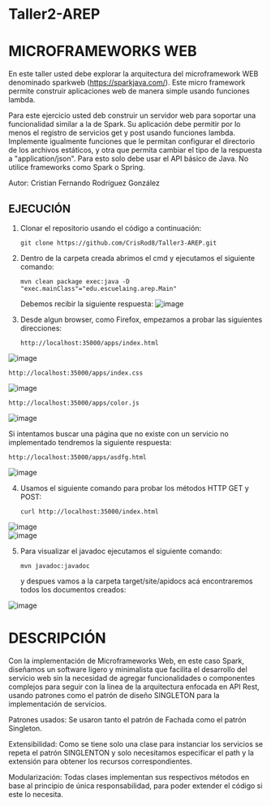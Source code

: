 # Taller2-AREP

# MICROFRAMEWORKS WEB

En este taller usted debe explorar la arquitectura del microframework WEB denominado sparkweb (https://sparkjava.com/). Este micro framework permite construir aplicaciones web de manera simple usando funciones lambda.

Para este ejercicio usted deb construir un  servidor web para soportar una funcionalidad similar a la de Spark. Su aplicación debe permitir por lo menos el registro de servicios get y post usando funciones lambda.  
Implemente igualmente funciones que le permitan configurar el directorio de los archivos estáticos, y otra que permita cambiar el tipo de la respuesta a "application/json". Para esto solo debe usar el API básico de Java. No utilice frameworks como Spark o Spring.  

Autor: Cristian Fernando Rodríguez González  

## EJECUCIÓN 
1. Clonar el repositorio usando el código a continuación:
   ```
   git clone https://github.com/CrisRod8/Taller3-AREP.git
   ```
2. Dentro de la carpeta creada abrimos el cmd y ejecutamos el siguiente comando:
   ```
   mvn clean package exec:java -D "exec.mainClass"="edu.escuelaing.arep.Main"
   ```

   Debemos recibir la siguiente respuesta:
  ![image](https://github.com/CrisRod8/Taller3-AREP/assets/111186898/482137ed-1c05-4e40-9310-77b3e6658743)  
  
3. Desde algun browser, como Firefox, empezamos a probar las siguientes direcciones:
   ```
   http://localhost:35000/apps/index.html
   ``` 
  ![image](https://github.com/CrisRod8/Taller2-AREP/assets/111186898/6287bc3f-a68b-4a13-b11f-4ce846b5dcfe)  

   ```
   http://localhost:35000/apps/index.css
   ```
  ![image](https://github.com/CrisRod8/Taller2-AREP/assets/111186898/4b8ef3c7-2c4f-4b33-aa94-825a12e9f058)  

   ```
   http://localhost:35000/apps/color.js
   ```
  ![image](https://github.com/CrisRod8/Taller2-AREP/assets/111186898/e2bc3cb3-c446-4651-97a2-5b679ab97c46)  

  Si intentamos buscar una página que no existe con un servicio no implementado tendremos la siguiente respuesta:  
   ```
   http://localhost:35000/apps/asdfg.html
   ```
  ![image](https://github.com/CrisRod8/Taller2-AREP/assets/111186898/01336341-f523-4136-803a-f72d49775d34)  

4. Usamos el siguiente comando para probar los métodos HTTP GET y POST:

    ```
    curl http://localhost:35000/index.html
    ```
  ![image](https://github.com/CrisRod8/Taller3-AREP/assets/111186898/ef391592-7b00-435a-89a8-d728ec7d4cef)  
  ![image](https://github.com/CrisRod8/Taller3-AREP/assets/111186898/3ff1059b-f46c-472a-9bf1-e03a02f0fe14)  
    
5. Para visualizar el javadoc ejecutamos el siguiente comando:
   ```
   mvn javadoc:javadoc
   ```
   y despues vamos a la carpeta target/site/apidocs acá encontraremos todos los documentos creados:

  ![image](https://github.com/CrisRod8/Taller3-AREP/assets/111186898/6d718f44-4688-4d21-80ac-01f849f1f629)  
  
# DESCRIPCIÓN  
Con la implementación de Microframeworks Web, en este caso Spark, diseñamos un software ligero y minimalista que facilita el desarrollo del servicio web sin la necesidad de agregar funcionalidades o componentes complejos para seguir con la linea de la arquitectura enfocada en API Rest, usando patrones como el patrón de diseño SINGLETON para la implementación de servicios.

Patrones usados: Se usaron tanto el patrón de Fachada como el patrón Singleton.  

Extensibilidad: Como se tiene solo una clase para instanciar los servicios se repeta el patrón SINGLENTON y solo necesitamos especificar el path y la extensión para obtener los recursos correspondientes.  

Modularización: Todas clases implementan sus respectivos métodos en base al principio de única responsabilidad, para poder extender el código si este lo necesita.
 
